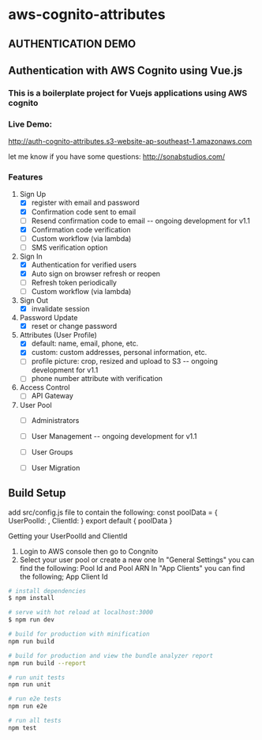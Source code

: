 # aws-cognito-attributes

## AUTHENTICATION DEMO
## Authentication with AWS Cognito using Vue.js
### This is a boilerplate project for Vuejs applications using AWS cognito

### Live Demo:
http://auth-cognito-attributes.s3-website-ap-southeast-1.amazonaws.com

let me know if you have some questions:
http://sonabstudios.com/

### Features
1. Sign Up
   - [x] register with email and password
   - [x] Confirmation code sent to email
   - [ ] Resend confirmation code to email -- ongoing development for v1.1
   - [x] Confirmation code verification
   - [ ] Custom workflow (via lambda)
   - [ ] SMS verification option
2. Sign In
   - [x] Authentication for verified users
   - [x] Auto sign on browser refresh or reopen
   - [ ] Refresh token periodically
   - [ ] Custom workflow (via lambda)
3. Sign Out
   - [x] invalidate session
4. Password Update
   - [x] reset or change password
5. Attributes (User Profile)
   - [x] default: name, email, phone, etc.
   - [x] custom: custom addresses, personal information, etc.
   - [ ] profile picture: crop, resized and upload to S3 -- ongoing development for v1.1
   - [ ] phone number attribute with verification
6. Access Control
   - [ ] API Gateway
7. User Pool
   - [ ] Administrators
   - [ ] User Management -- ongoing development for v1.1
   - [ ] User Groups
   - [ ] User Migration


## Build Setup

add src/config.js file to contain the following:
const poolData = { UserPoolId: <UserPoolId>, ClientId: <ClientId> }
export default {
  poolData
}
  
Getting your UserPoolId and ClientId
1. Login to AWS console then go to Congnito
2. Select your user pool or create a new one
In "General Settings" you can find the following: Pool Id and Pool ARN
In "App Clients" you can find the following; App Client Id

``` bash
# install dependencies
$ npm install

# serve with hot reload at localhost:3000
$ npm run dev

# build for production with minification
npm run build

# build for production and view the bundle analyzer report
npm run build --report

# run unit tests
npm run unit

# run e2e tests
npm run e2e

# run all tests
npm test
```
